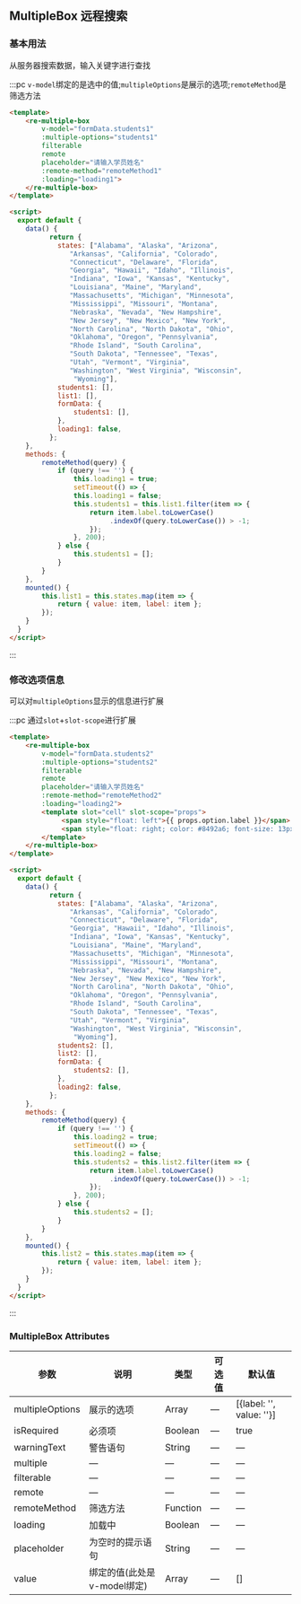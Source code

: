<script>
  import ReMultipleBox from 'package/multiple_box_component/src/main.vue'
  
  export default {
    data() {
          return {
            states: ["Alabama", "Alaska", "Arizona",
               "Arkansas", "California", "Colorado",
               "Connecticut", "Delaware", "Florida",
               "Georgia", "Hawaii", "Idaho", "Illinois",
               "Indiana", "Iowa", "Kansas", "Kentucky",
               "Louisiana", "Maine", "Maryland",
               "Massachusetts", "Michigan", "Minnesota",
               "Mississippi", "Missouri", "Montana",
               "Nebraska", "Nevada", "New Hampshire",
               "New Jersey", "New Mexico", "New York",
               "North Carolina", "North Dakota", "Ohio",
               "Oklahoma", "Oregon", "Pennsylvania",
               "Rhode Island", "South Carolina",
               "South Dakota", "Tennessee", "Texas",
               "Utah", "Vermont", "Virginia",
               "Washington", "West Virginia", "Wisconsin",
                "Wyoming"],
            students1: [],
            list: [],
            students2: [],
            list2: [],
            formData: {
                students1: [],
                students2: [],
            },
            loading1: false,
            loading2: false,
          };
    },
    methods: {
        remoteMethod1(query) {
            if (query !== '') {
                this.loading1 = true;
                setTimeout(() => {
                this.loading1 = false;
                this.students1 = this.list1.filter(item => {
                    return item.label.toLowerCase()
                         .indexOf(query.toLowerCase()) > -1;
                    });
                }, 200);
            } else {
                this.students1 = [];
            }
        },
        remoteMethod2(query) {
            if (query !== '') {
                this.loading2 = true;
                setTimeout(() => {
                this.loading2 = false;
                this.students2 = this.list2.filter(item => {
                    return item.label.toLowerCase()
                         .indexOf(query.toLowerCase()) > -1;
                    });
                }, 200);
            } else {
                this.students2 = [];
            }
        }
    },
    mounted() {
        this.list1 = this.states.map(item => {
            return { value: item, label: item };
        });
        this.list2 = this.states.map(item => {
            return { value: item, label: item };
        });
    },
    components: {
        ReMultipleBox,
    }
  }
</script>

## MultipleBox 远程搜索

### 基本用法

从服务器搜索数据，输入关键字进行查找

:::pc `v-model`绑定的是选中的值;`multipleOptions`是展示的选项;`remoteMethod`是筛选方法
```html
<template>
    <re-multiple-box
        v-model="formData.students1"
        :multiple-options="students1"
        filterable
        remote
        placeholder="请输入学员姓名"
        :remote-method="remoteMethod1"
        :loading="loading1">
    </re-multiple-box>
</template>

<script>
  export default {
    data() {
          return {
            states: ["Alabama", "Alaska", "Arizona",
               "Arkansas", "California", "Colorado",
               "Connecticut", "Delaware", "Florida",
               "Georgia", "Hawaii", "Idaho", "Illinois",
               "Indiana", "Iowa", "Kansas", "Kentucky",
               "Louisiana", "Maine", "Maryland",
               "Massachusetts", "Michigan", "Minnesota",
               "Mississippi", "Missouri", "Montana",
               "Nebraska", "Nevada", "New Hampshire",
               "New Jersey", "New Mexico", "New York",
               "North Carolina", "North Dakota", "Ohio",
               "Oklahoma", "Oregon", "Pennsylvania",
               "Rhode Island", "South Carolina",
               "South Dakota", "Tennessee", "Texas",
               "Utah", "Vermont", "Virginia",
               "Washington", "West Virginia", "Wisconsin",
                "Wyoming"],
            students1: [],
            list1: [],
            formData: {
                students1: [],
            },
            loading1: false,
          };
    },
    methods: {
        remoteMethod(query) {
            if (query !== '') {
                this.loading1 = true;
                setTimeout(() => {
                this.loading1 = false;
                this.students1 = this.list1.filter(item => {
                    return item.label.toLowerCase()
                         .indexOf(query.toLowerCase()) > -1;
                    });
                }, 200);
            } else {
                this.students1 = [];
            }
        }
    },
    mounted() {
        this.list1 = this.states.map(item => {
            return { value: item, label: item };
        });
    }
  }
</script>
```
:::


### 修改选项信息

可以对`multipleOptions`显示的信息进行扩展

:::pc 通过`slot`+`slot-scope`进行扩展
```html
<template>
    <re-multiple-box
        v-model="formData.students2"
        :multiple-options="students2"
        filterable
        remote
        placeholder="请输入学员姓名"
        :remote-method="remoteMethod2"
        :loading="loading2">
        <template slot="cell" slot-scope="props">
             <span style="float: left">{{ props.option.label }}</span>
             <span style="float: right; color: #8492a6; font-size: 13px">右侧信息</span>
        </template>
    </re-multiple-box>
</template>

<script>
  export default {
    data() {
          return {
            states: ["Alabama", "Alaska", "Arizona",
               "Arkansas", "California", "Colorado",
               "Connecticut", "Delaware", "Florida",
               "Georgia", "Hawaii", "Idaho", "Illinois",
               "Indiana", "Iowa", "Kansas", "Kentucky",
               "Louisiana", "Maine", "Maryland",
               "Massachusetts", "Michigan", "Minnesota",
               "Mississippi", "Missouri", "Montana",
               "Nebraska", "Nevada", "New Hampshire",
               "New Jersey", "New Mexico", "New York",
               "North Carolina", "North Dakota", "Ohio",
               "Oklahoma", "Oregon", "Pennsylvania",
               "Rhode Island", "South Carolina",
               "South Dakota", "Tennessee", "Texas",
               "Utah", "Vermont", "Virginia",
               "Washington", "West Virginia", "Wisconsin",
                "Wyoming"],
            students2: [],
            list2: [],
            formData: {
                students2: [],
            },
            loading2: false,
          };
    },
    methods: {
        remoteMethod(query) {
            if (query !== '') {
                this.loading2 = true;
                setTimeout(() => {
                this.loading2 = false;
                this.students2 = this.list2.filter(item => {
                    return item.label.toLowerCase()
                         .indexOf(query.toLowerCase()) > -1;
                    });
                }, 200);
            } else {
                this.students2 = [];
            }
        }
    },
    mounted() {
        this.list2 = this.states.map(item => {
            return { value: item, label: item };
        });
    }
  }
</script>
```
:::

### MultipleBox Attributes

| 参数          | 说明            | 类型            | 可选值                 | 默认值   |
|------------- |---------------- |---------------- |---------------------- |-------- |
| multipleOptions | 展示的选项 | Array | — | [{label: '', value: ''}] |
| isRequired | 必须项 | Boolean | — | true |
| warningText | 警告语句 | String | — | — |
| multiple | — | — | — | — |
| filterable | — | — | — | — |
| remote | — | — | — | — |
| remoteMethod | 筛选方法 | Function | — | — |
| loading | 加载中 | Boolean | — | — |
| placeholder | 为空时的提示语句 | String | — | — |
| value | 绑定的值(此处是v-model绑定) | Array | — | [] |

